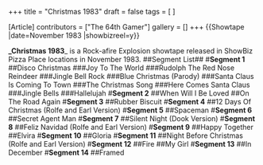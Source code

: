 +++
title = "Christmas 1983"
draft = false
tags = [ ]

[Article]
contributors = ["The 64th Gamer"]
gallery = []
+++
{{Showtape
|date=November 1983
|showbizreel=y}}

**_Christmas 1983**_ is a Rock-afire Explosion showtape released in ShowBiz Pizza Place locations in November 1983.
##Segment List##
#**Segment 1**
##Disco Christmas
###Joy To The World
###Rudolph The Red Nose Reindeer
###Jingle Bell Rock
###Blue Christmas (Parody)
###Santa Claus Is Coming To Town
###The Christmas Song
###Here Comes Santa Claus
###Jingle Bells
###Hallelujah
#**Segment 2**
##When Will I Be Loved
##On The Road Again
#**Segment 3**
##Rubber Biscuit
#**Segment 4**
##12 Days Of Christmas (Rolfe and Earl Version)
#**Segment 5**
##Spaceman
#**Segment 6**
##Secret Agent Man
#**Segment 7**
##Silent Night (Dook Version)
#**Segment 8**
##Feliz Navidad (Rolfe and Earl Version)
#**Segment 9**
##Happy Together
##Elvira
#**Segment 10**
##Gloria
#**Segment 11**
##Night Before Christmas (Rolfe and Earl Version)
#**Segment 12**
##Fire
##My Girl
#**Segment 13**
##In December
#**Segment 14**
##Framed